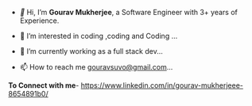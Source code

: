 - *👋* Hi, I’m ****Gourav Mukherjee****, a Software Engineer with 3+ years of Experience.


- 👀 I’m interested in coding ,coding and Coding ...
- 🌱 I’m currently working as a full stack dev...
- 📫 How to reach me gouravsuvo@gmail.com...

**To Connect with me**-
https://www.linkedin.com/in/gourav-mukherjeee-8654891b0/


<!---
gourav02/gourav02 is a ✨ special ✨ repository because its `README.md` (this file) appears on your GitHub profile.
You can click the Preview link to take a look at your changes.
--->
